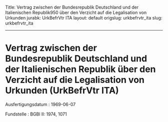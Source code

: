 Title: Vertrag zwischen der Bundesrepublik Deutschland und der Italienischen Republik950
  über den Verzicht auf die Legalisation von Urkunden
jurabk: UrkBefrVtr ITA
layout: default
origslug: urkbefrvtr_ita
slug: urkbefrvtr_ita

---

# Vertrag zwischen der Bundesrepublik Deutschland und der Italienischen Republik über den Verzicht auf die Legalisation von Urkunden (UrkBefrVtr ITA)

Ausfertigungsdatum
:   1969-06-07

Fundstelle
:   BGBl II: 1974, 1071

